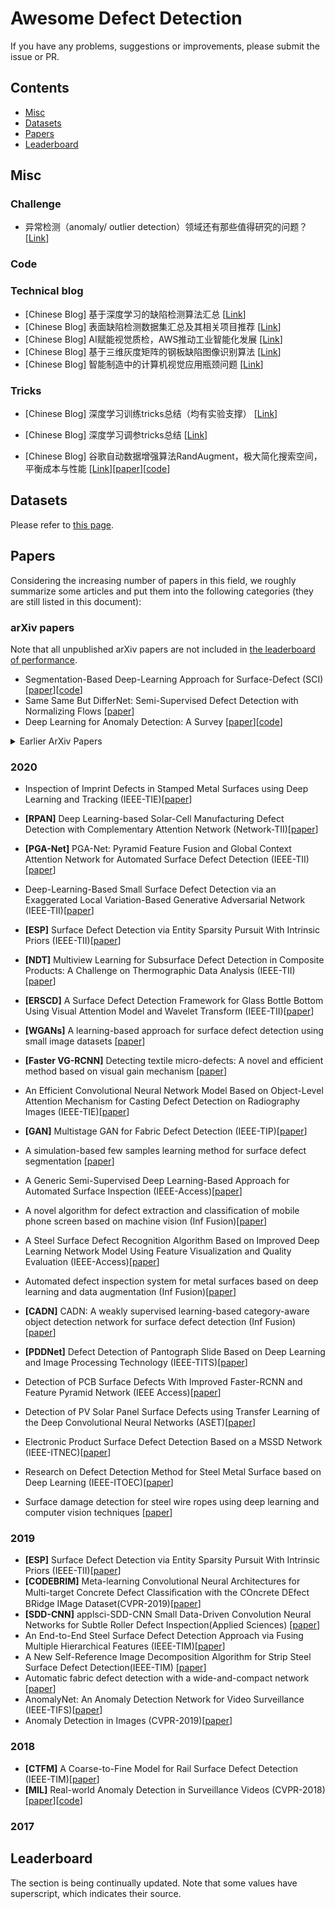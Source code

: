 # Awesome Defect Detection

If you have any problems, suggestions or improvements, please submit the issue or PR.

## Contents
* [Misc](#misc)
* [Datasets](#datasets)
* [Papers](#papers)
* [Leaderboard](#leaderboard)

## Misc



### Challenge
- 异常检测（anomaly/ outlier detection）领域还有那些值得研究的问题？[[Link](https://mp.weixin.qq.com/s/9LARhkDabD5kLwqFf8GBdA)]



### Code


### Technical blog
- [Chinese Blog] 基于深度学习的缺陷检测算法汇总 [[Link](https://mp.weixin.qq.com/s/0yIetPltdvFkCe4kwpGa2w)]
- [Chinese Blog] 表面缺陷检测数据集汇总及其相关项目推荐 [[Link](https://mp.weixin.qq.com/s?__biz=MzI5MDUyMDIxNA==&mid=2247498632&idx=2&sn=a39387b9c15794393eb6e2c9561616cf&chksm=ec1c1671db6b9f676670c815e540bc5fadc2d94ac05404d0dcfbca82f5f93bc09331fb61c95d&scene=21#wechat_redirect)]
- [Chinese Blog] AI赋能视觉质检，AWS推动工业智能化发展 [[Link](https://mp.weixin.qq.com/s?__biz=MzU1NDA4NjU2MA==&mid=2247517822&idx=3&sn=f61b763c8a07e48cfade590d218bd16a&chksm=fbea3fb1cc9db6a79e52ff04978d30606ad13d8e10f191a349d09d2a8f628eea45c582c2513d&mpshare=1&scene=1&srcid=1022y3iRSltC5x4W8Jz4CiWF&sharer_sharetime=1603347194546&sharer_shareid=fd8c7684b39b2eac07b5e0c63bf1346a&key=b06d693918fd14f4b283dbcd926b7b269de3b24b1cdfa46dd2016e0fe663cd140aee796388fa776211ead2c1b93195c93e6594d5f7834d2570721ba06a8428bc5710f7dbea7baf3c2d751ae8d466bd163e23efc96b486bec498660c517b6cb5bcf48f9a7fe582d473c46a1014e57acae6daa9ef201c5ff3afac5ba77891b415f&ascene=1&uin=Mjg1Mzg0ODMzMA%3D%3D&devicetype=Windows+10+x64&version=6300002f&lang=zh_CN&exportkey=AYlF1wxf5QUVRVQmjz63J1Y%3D&pass_ticket=qp6dW60bJ2CUrvoxYSHea6AaqaqDMG8%2FoEUMCswn%2FqEOUGhIdg1gpdhSK6LerXDw&wx_header=0)]
- [Chinese Blog] 基于三维灰度矩阵的钢板缺陷图像识别算法 [[Link](https://mp.weixin.qq.com/s/EWK9r7p1MWHzELb02k1CUA)]
- [Chinese Blog] 智能制造中的计算机视觉应用瓶颈问题 [[Link](https://mp.weixin.qq.com/s/ExvQuuJimZ-CKQz6P1jWjw)]

### Tricks
- [Chinese Blog] 深度学习训练tricks总结（均有实验支撑） [[Link](https://mp.weixin.qq.com/s?__biz=Mzg4ODA3OTcyNA==&mid=2247502051&idx=3&sn=761cc7b908f14bc64fc028db0e97274e&chksm=cf821ce0f8f595f60706a860e87b4169432fa91101875797cff772916cca47fb2002e00e292d&mpshare=1&scene=1&srcid=10224rDFCVIXmpVIB9Rz0WvV&sharer_sharetime=1603361600193&sharer_shareid=fd8c7684b39b2eac07b5e0c63bf1346a&key=98afdbf20ac9b6e8132e0838603e4323a86efc4bc50f877a881004c36b75d0448370a9483569cdeedc40a3eae7be56431cca20d5f3c11ae1833bc54cbf769e6bfa0e57737d6261032c9f9159ae0b0a1f4730d92103221e34cca6ee87cfbf713dbee1c22ac7e43bf10c7465375c7acba82ee2ac2f694c92d434916ac83fab97f6&ascene=1&uin=Mjg1Mzg0ODMzMA%3D%3D&devicetype=Windows+10+x64&version=6300002f&lang=zh_CN&exportkey=AaoFLlmx7O6NSdJ2EYllnKA%3D&pass_ticket=Cz67wUTL3RpVi0NHLVPCJOM8DtIHGFNJZqgE5Tk%2FDHEDHwgbRWtMAfGco6cfR%2BOZ&wx_header=0)]
- [Chinese Blog] 深度学习调参tricks总结 [[Link](https://mp.weixin.qq.com/s?__biz=MzI5MDUyMDIxNA==&mid=2247510986&idx=1&sn=bce091af523416fe54d9d1b24fba94d3&chksm=ec1c4633db6bcf25721b1def549c324092180b17e5a0e509369af7f1d9793798633c3593f5fb&mpshare=1&scene=1&srcid=1022TwUZyqXynikueAXZS4om&sharer_sharetime=1603361629913&sharer_shareid=fd8c7684b39b2eac07b5e0c63bf1346a&key=98afdbf20ac9b6e87aae628597c8cd0f5253b5ab624b1569558cc44b37e2c3b23172411592aa8902e533dbfd149751629c64688e305971bcfbb4d2ef540e83f639de23c2faa34a0d9a7695bcfcb5d2865734c7db87f260d7f29b4d46bf3b87d2838c8c2c52828b9c1d879f3ce40c5ac66966c010928f5a3c8ee6794369171806&ascene=1&uin=Mjg1Mzg0ODMzMA%3D%3D&devicetype=Windows+10+x64&version=6300002f&lang=zh_CN&exportkey=AZbS3PAhj53%2Bh67o0ifJEv4%3D&pass_ticket=Cz67wUTL3RpVi0NHLVPCJOM8DtIHGFNJZqgE5Tk%2FDHEDHwgbRWtMAfGco6cfR%2BOZ&wx_header=0)]

- [Chinese Blog] 谷歌自动数据增强算法RandAugment，极大简化搜索空间，平衡成本与性能 [[Link](https://mp.weixin.qq.com/s?__biz=MzI5MDUyMDIxNA==&mid=2247510988&idx=1&sn=59df689486d7ae45700651d027d858cc&chksm=ec1c4635db6bcf2379f1723941537a303598644aaf54e11b7eb32f6cf4ce8b790d0585c24091&mpshare=1&scene=1&srcid=1017bmbKXmHu3V8KE5cmm0nF&sharer_sharetime=1602947045781&sharer_shareid=fd8c7684b39b2eac07b5e0c63bf1346a&key=b0e41fc55fd7ea00ce73783ebaba5e0a4be9e02dc406d950dc14b9886b502ec802e039e30b9913dd6e23243f0c5bc6e789e7caab9c8997a5d35303de4d2975ecdbfd72e48291b556e97c5209d3b1e0316a006b77ab73c75a877c3bfd7c45cdfaadbf70308e121c969d70d19eab5ea6f88f3af31fb04a44b31585b11a9e27952f&ascene=1&uin=Mjg1Mzg0ODMzMA%3D%3D&devicetype=Windows+10+x64&version=6300002f&lang=zh_CN&exportkey=AWJGUUCV7ePJFpA89qhSBs8%3D&pass_ticket=Cz67wUTL3RpVi0NHLVPCJOM8DtIHGFNJZqgE5Tk%2FDHEDHwgbRWtMAfGco6cfR%2BOZ&wx_header=0)][[paper](https://arxiv.org/abs/1909.13719)][[code](https://github.com/tensorflow/tpu/blob/master/models/official/efficientnet/autoaugment.py)]
## Datasets

Please refer to [this page](src/Datasets.md).

## Papers

Considering the increasing number of papers in this field, we roughly summarize some articles and put them into the following categories (they are still listed in this document):


### arXiv papers
Note that all unpublished arXiv papers are not included in [the leaderboard of performance](#performance).

- Segmentation-Based Deep-Learning Approach for Surface-Defect (SCI)[[paper](https://arxiv.org/abs/1903.08536v3)][[code](https://arxiv.org/abs/1903.08536v3)]
- Same Same But DifferNet: Semi-Supervised Defect Detection with Normalizing Flows [[paper](https://arxiv.org/abs/2008.12577)]
- Deep Learning for Anomaly Detection: A Survey [[paper](https://arxiv.org/abs/1901.03407v1)][[code](https://github.com/fastforwardlabs/deepad?utm_source=catalyzex.com)]







<details>
<summary>Earlier ArXiv Papers</summary>

</details>


### 2020

- Inspection of Imprint Defects in Stamped Metal Surfaces using Deep Learning and Tracking (IEEE-TIE)[[paper](https://ieeexplore.ieee.org/document/9062515)]
- <a name="D-ConvNet"></a> **[RPAN]** Deep Learning-based Solar-Cell Manufacturing Defect Detection with Complementary Attention Network (Network-TII)[[paper](https://ieeexplore.ieee.org/document/9136904)]
- <a name="D-ConvNet"></a> **[PGA-Net]** PGA-Net: Pyramid Feature Fusion and Global Context Attention Network for Automated Surface Defect Detection (IEEE-TII)[[paper](https://ieeexplore.ieee.org/document/8930292)]
- Deep-Learning-Based Small Surface Defect Detection via an Exaggerated Local Variation-Based Generative Adversarial Network (IEEE-TII)[[paper](https://ieeexplore.ieee.org/document/8859390)]
- <a name="D-ConvNet"></a> **[ESP]** Surface Defect Detection via Entity Sparsity Pursuit With Intrinsic Priors (IEEE-TII)[[paper](https://ieeexplore.ieee.org/document/8717723)]
- <a name="D-ConvNet"></a> **[NDT]** Multiview Learning for Subsurface Defect Detection in Composite Products: A Challenge on Thermographic Data Analysis (IEEE-TII)[[paper](https://ieeexplore.ieee.org/document/8949715)]
- <a name="D-ConvNet"></a> **[ERSCD]** A Surface Defect Detection Framework for Glass Bottle Bottom Using Visual Attention Model and Wavelet Transform (IEEE-TII)[[paper](https://ieeexplore.ieee.org/document/8795569)]
- <a name="D-ConvNet"></a> **[WGANs]** A learning-based approach for surface defect detection using small image datasets [[paper](https://www.sciencedirect.com/science/article/pii/S0925231220303386?via%3Dihub)]
- <a name="D-ConvNet"></a> **[Faster VG-RCNN]** Detecting textile micro-defects: A novel and efficient method based on visual gain mechanism [[paper](https://www.sciencedirect.com/science/article/pii/S0020025520306216?via%3Dihub)]
- An Efficient Convolutional Neural Network Model Based on Object-Level Attention Mechanism for Casting Defect Detection on Radiography Images (IEEE-TIE)[[paper](https://ieeexplore.ieee.org/document/8948332)]
- <a name="D-ConvNet"></a> **[GAN]** Multistage GAN for Fabric Defect Detection (IEEE-TIP)[[paper](https://ieeexplore.ieee.org/document/8937049)]
- A simulation-based few samples learning method for surface defect segmentation [[paper](https://www.sciencedirect.com/science/article/pii/S0925231220310791?via%3Dihub)]


- A Generic Semi-Supervised Deep Learning-Based Approach for Automated Surface Inspection (IEEE-Access)[[paper](https://ieeexplore.ieee.org/document/9121251)]
- A novel algorithm for defect extraction and classification of mobile phone screen based on machine vision (Inf Fusion)[[paper](https://www.sciencedirect.com/science/article/pii/S0360835220302643)]
- A Steel Surface Defect Recognition Algorithm Based on Improved Deep Learning Network Model Using Feature Visualization and Quality Evaluation (IEEE-Access)[[paper](https://ieeexplore.ieee.org/document/9031427)]
- Automated defect inspection system for metal surfaces based on deep learning and data augmentation (Inf Fusion)[[paper](https://www.sciencedirect.com/science/article/pii/S027861252030042X)]
- <a name="D-ConvNet"></a> **[CADN]** CADN: A weakly supervised learning-based category-aware object detection network for surface defect detection (Inf Fusion)[[paper](https://www.sciencedirect.com/science/article/pii/S0031320320303745)]
- <a name="D-ConvNet"></a> **[PDDNet]** Defect Detection of Pantograph Slide Based on Deep Learning and Image Processing Technology (IEEE-TITS)[[paper](https://ieeexplore.ieee.org/document/8667891)]
- Detection of PCB Surface Defects With Improved Faster-RCNN and Feature Pyramid Network (IEEE Access)[[paper](https://ieeexplore.ieee.org/document/9113299)]
- Detection of PV Solar Panel Surface Defects using Transfer Learning of the Deep Convolutional Neural Networks (ASET)[[paper](https://ieeexplore.ieee.org/document/9118382)]
- Electronic Product Surface Defect Detection Based on a MSSD Network (IEEE-ITNEC)[[paper](https://ieeexplore.ieee.org/document/9084756)]
- Research on Defect Detection Method for Steel Metal Surface based on Deep Learning (IEEE-ITOEC)[[paper](https://ieeexplore.ieee.org/document/9141669)]
- Surface damage detection for steel wire ropes using deep learning and computer vision techniques [[paper](https://www.sciencedirect.com/science/article/pii/S026322412030381X)]


### 2019

- <a name="D-ConvNet"></a> **[ESP]** Surface Defect Detection via Entity Sparsity Pursuit With Intrinsic Priors (IEEE-TII)[[paper](https://ieeexplore.ieee.org/document/8717723/authors#authors)]
- <a name="D-ConvNet"></a> **[CODEBRIM]** Meta-learning Convolutional Neural Architectures for Multi-target Concrete Defect Classiﬁcation with the COncrete DEfect BRidge IMage Dataset(CVPR-2019)[[paper](https://openaccess.thecvf.com/content_CVPR_2019/papers/Mundt_Meta-Learning_Convolutional_Neural_Architectures_for_Multi-Target_Concrete_Defect_Classification_With_CVPR_2019_paper.pdf)]
- <a name="D-ConvNet"></a> **[SDD-CNN]** applsci-SDD-CNN Small Data-Driven Convolution Neural Networks for Subtle Roller Defect Inspection(Applied Sciences) [[paper](https://www.mdpi.com/2076-3417/9/7/1364)]
- An End-to-End Steel Surface Defect Detection Approach via Fusing Multiple Hierarchical Features (IEEE-TIM)[[paper](https://repository.lboro.ac.uk/articles/journal_contribution/An_end-to-end_steel_surface_defect_detection_approach_via_fusing_multiple_hierarchical_features/12249215)]
- A New Self-Reference Image Decomposition Algorithm for Strip Steel Surface Defect Detection(IEEE-TIM) [[paper](https://ieeexplore.ieee.org/abstract/document/8897030)]
- Automatic fabric defect detection with a wide-and-compact network [[paper](https://www.sciencedirect.com/science/article/pii/S0925231218313109?via%3Dihub)]
- AnomalyNet: An Anomaly Detection Network for Video Surveillance (IEEE-TIFS)[[paper](https://ieeexplore.ieee.org/document/8649753)]
- Anomaly Detection in Images (CVPR-2019)[[paper](https://arxiv.org/abs/1905.13147)]


### 2018

- <a name="SANet"></a> **[CTFM]** A Coarse-to-Fine Model for Rail Surface Defect Detection (IEEE-TIM)[[paper](https://ieeexplore.ieee.org/abstract/document/8424494)]
- <a name="SANet"></a> **[MIL]** Real-world Anomaly Detection in Surveillance Videos (CVPR-2018)[[paper](https://openaccess.thecvf.com/content_cvpr_2018/papers/Sultani_Real-World_Anomaly_Detection_CVPR_2018_paper.pdf)][[code](https://github.com/root-master/pose-anomaly-detection?utm_source=catalyzex.com)]


### 2017



## Leaderboard
The section is being continually updated. Note that some values have superscript, which indicates their source. 



